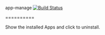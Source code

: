 app-manage [![Build Status](https://travis-ci.org/twlkyao/app-manage.png?branch=master)](https://travis-ci.org/twlkyao/app-manage)

==========

Show the installed Apps and click to uninstall.
